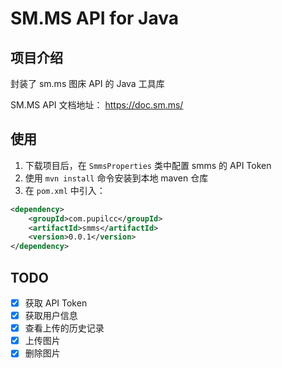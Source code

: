 # SM.MS API for Java

## 项目介绍

封装了 sm.ms 图床 API 的 Java 工具库

SM.MS API 文档地址： https://doc.sm.ms/

## 使用

1. 下载项目后，在 `SmmsProperties` 类中配置 smms 的 API Token
2. 使用 `mvn install` 命令安装到本地 maven 仓库
3. 在 `pom.xml` 中引入：

```xml
<dependency>
    <groupId>com.pupilcc</groupId>
    <artifactId>smms</artifactId>
    <version>0.0.1</version>
</dependency>
```

## TODO

- [x] 获取 API Token
- [x] 获取用户信息
- [x] 查看上传的历史记录
- [x] 上传图片
- [x] 删除图片
